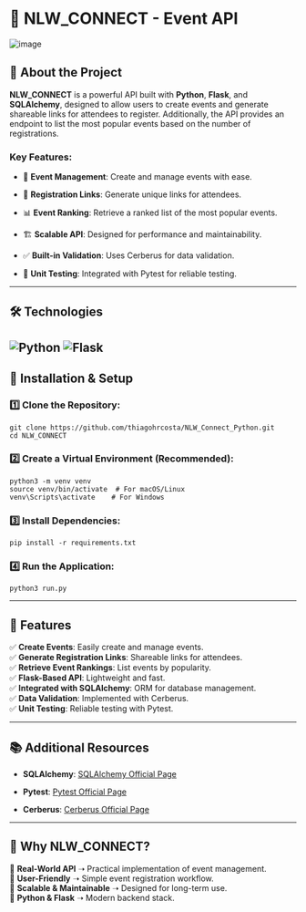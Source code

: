 
# 🚀 NLW_CONNECT - Event API
![image](https://github.com/user-attachments/assets/32f59701-0fa4-424c-a989-e3c52ef87804)

## 📖 About the Project

**NLW_CONNECT** is a powerful API built with **Python**, **Flask**, and **SQLAlchemy**, designed to allow users to create events and generate shareable links for attendees to register. Additionally, the API provides an endpoint to list the most popular events based on the number of registrations.

### Key Features:

-   📅 **Event Management**: Create and manage events with ease. </br>

-   🔗 **Registration Links**: Generate unique links for attendees. </br>

-   📊 **Event Ranking**: Retrieve a ranked list of the most popular events. </br>

-   🏗 **Scalable API**: Designed for performance and maintainability. </br>

-   ✅ **Built-in Validation**: Uses Cerberus for data validation. </br>

-   🧪 **Unit Testing**: Integrated with Pytest for reliable testing. </br>


----------

## 🛠 Technologies
![Python](https://img.shields.io/badge/python-3670A0?style=for-the-badge&logo=python&logoColor=ffdd54) ![Flask](https://img.shields.io/badge/flask-%23000.svg?style=for-the-badge&logo=flask&logoColor=white)
----------

## 🔧 Installation & Setup

### 1️⃣ Clone the Repository:

```
git clone https://github.com/thiagohrcosta/NLW_Connect_Python.git
cd NLW_CONNECT
```

### 2️⃣ Create a Virtual Environment (Recommended):

```
python3 -m venv venv
source venv/bin/activate  # For macOS/Linux
venv\Scripts\activate    # For Windows
```


### 3️⃣ Install Dependencies:

```
pip install -r requirements.txt
```

### 4️⃣ Run the Application:

```
python3 run.py
```

----------

## 📌 Features

✅ **Create Events**: Easily create and manage events. </br> ✅ **Generate Registration Links**: Shareable links for attendees.  </br>✅ **Retrieve Event Rankings**: List events by popularity. </br> ✅ **Flask-Based API**: Lightweight and fast. </br> ✅ **Integrated with SQLAlchemy**: ORM for database management.  </br>✅ **Data Validation**: Implemented with Cerberus. </br> ✅ **Unit Testing**: Reliable testing with Pytest.

----------

## 📚 Additional Resources

-   **SQLAlchemy**: [SQLAlchemy Official Page](https://pypi.org/project/SQLAlchemy/) </br>

-   **Pytest**: [Pytest Official Page](https://pypi.org/project/pytest/)</br>

-   **Cerberus**: [Cerberus Official Page](https://pypi.org/project/Cerberus/0.5/)</br>


----------

## 🎯 Why NLW_CONNECT?

🔹 **Real-World API** ➝ Practical implementation of event management. </br>
🔹 **User-Friendly** ➝ Simple event registration workflow. </br>
🔹 **Scalable & Maintainable** ➝ Designed for long-term use. </br>
🔹 **Python & Flask** ➝ Modern backend stack. </br>
